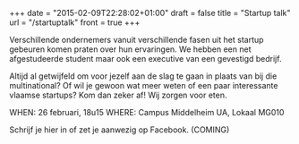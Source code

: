 +++
date = "2015-02-09T22:28:02+01:00"
draft = false
title = "Startup talk"
url = "/startuptalk"
front = true
+++

Verschillende ondernemers vanuit verschillende fasen uit het startup gebeuren
komen praten over hun ervaringen. We hebben een net afgestudeerde student maar
ook een executive van een gevestigd bedrijf.

Altijd al getwijfeld om voor jezelf aan de slag te gaan in plaats van bij die multinational? Of wil je gewoon wat meer weten of een paar interessante vlaamse startups?
Kom dan zeker af! Wij zorgen voor eten.

WHEN: 26 februari, 18u15
WHERE: Campus Middelheim UA, Lokaal MG010

Schrijf je hier in of zet je aanwezig op Facebook. (COMING)

